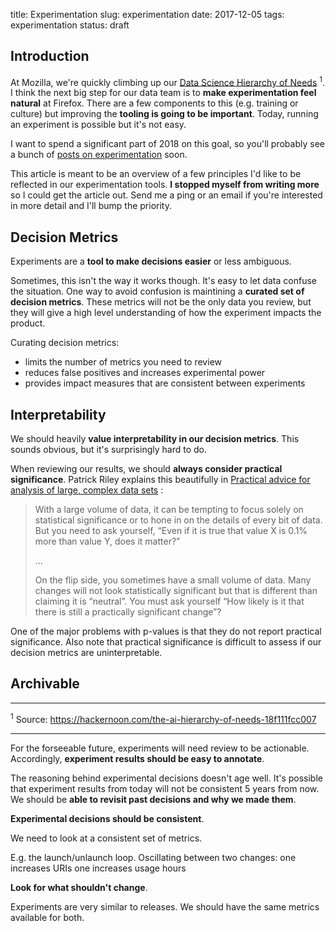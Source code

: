 title: Experimentation
slug: experimentation
date: 2017-12-05
tags: experimentation
status: draft


## Introduction

At Mozilla,
we're quickly climbing up our
[Data Science Hierarchy of Needs](https://cdn-images-1.medium.com/max/1600/1*7IMev5xslc9FLxr9hHhpFw.png)
<sup>1</sup>.
I think the next big step for our data team
is to **make experimentation feel natural** at Firefox.
There are a few components to this (e.g. training or culture)
but improving the **tooling is going to be important**.
Today, running an experiment is possible but it's not easy.

I want to spend a significant part of 2018 on this goal,
so you'll probably see a bunch of
[posts on experimentation](/tag/experimentation.html)
soon.

This article is meant to be an overview of
a few principles I'd like to be reflected in our experimentation tools.
**I stopped myself from writing more** so I could get the article out.
Send me a ping or an email if you're interested in more detail
and I'll bump the priority.

## Decision Metrics

Experiments are a **tool to make decisions easier** or less ambiguous.

Sometimes, this isn't the way it works though.
It's easy to let data confuse the situation.
One way to avoid confusion is maintining a **curated set of decision metrics**.
These metrics will not be the only data you review,
but they will give a high level understanding of how the experiment impacts the product.

Curating decision metrics:

* limits the number of metrics you need to review
* reduces false positives and increases experimental power
* provides impact measures that are consistent between experiments

<!---
TODO: Post on curating decision metrics

Comment on the above bullets and how to use supplementary metrics.
E.g. maybe URIs is neutral, but your custom metric shows big changes. That's fine
-->

## Interpretability

We should heavily **value interpretability in our decision metrics**.
This sounds obvious, but it's surprisingly hard to do.

When reviewing our results, we should **always consider practical significance**.
Patrick Riley explains this beautifully in
[Practical advice for analysis of large, complex data sets](http://www.unofficialgoogledatascience.com/2016/10/practical-advice-for-analysis-of-large.html)
:

>  With a large volume of data,
>  it can be tempting to focus solely on statistical significance
>  or to hone in on the details of every bit of data.
>  But you need to ask yourself,
>  “Even if it is true that value X is 0.1% more than value Y, does it matter?”
>
>  ...
>
>  On the flip side, you sometimes have a small volume of data.
>  Many changes will not look statistically significant but that is different than claiming it is “neutral”.
>  You must ask yourself 
>  “How likely is it that there is still a practically significant change”? 

One of the major problems with p-values
is that they do not report practical significance.
Also note that practical significance is difficult to assess
if our decision metrics are uninterpretable.

<!---
TODO: Post: We should probably step away from histograms for this reason. 
-->

## Archivable

---

<sup>1</sup> Source: https://hackernoon.com/the-ai-hierarchy-of-needs-18f111fcc007

---
For the forseeable future, experiments will need review to be actionable.
Accordingly, **experiment results should be easy to annotate**.

The reasoning behind experimental decisions doesn't age well.
It's possible that experiment results from today will not be consistent 5 years from now.
We should be **able to revisit past decisions and why we made them**.


**Experimental decisions should be consistent**.

We need to look at a consistent set of metrics.

E.g. the launch/unlaunch loop.
Oscillating between two changes:
one increases URIs
one increases usage hours

**Look for what shouldn't change**.

Experiments are very similar to releases.
We should have the same metrics available for both.
